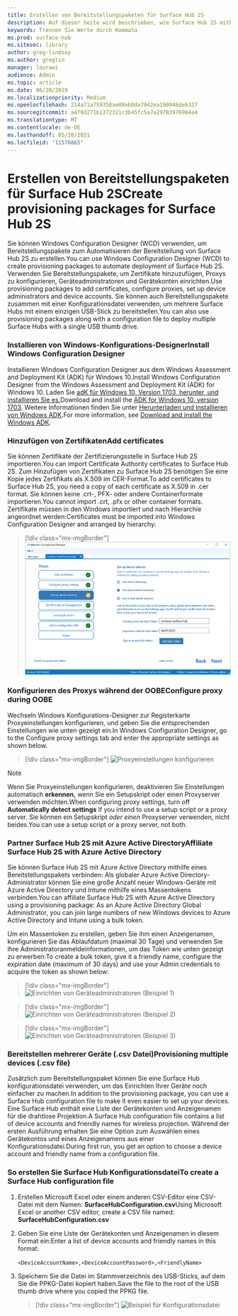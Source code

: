```yaml
---
title: Erstellen von Bereitstellungspaketen für Surface Hub 2S
description: Auf dieser Seite wird beschrieben, wie Surface Hub 2S mithilfe von Bereitstellungspaketen und anderen Tools bereitgestellt wird.
keywords: Trennen Sie Werte durch Kommata
ms.prod: surface-hub
ms.sitesec: library
author: greg-lindsay
ms.author: greglin
manager: laurawi
audience: Admin
ms.topic: article
ms.date: 06/20/2019
ms.localizationpriority: Medium
ms.openlocfilehash: 214a71a759358ae08eb0da7942ea190946deb327
ms.sourcegitcommit: a4f8d271b1372321c3b45fc5a7a29703976964a4
ms.translationtype: MT
ms.contentlocale: de-DE
ms.lasthandoff: 05/20/2021
ms.locfileid: "11576865"
---
```

# <a name="create-provisioning-packages-for-surface-hub-2s"></a><span data-ttu-id="2b6f3-104">Erstellen von Bereitstellungspaketen für Surface Hub 2S</span><span class="sxs-lookup"><span data-stu-id="2b6f3-104">Create provisioning packages for Surface Hub 2S</span></span>

<span data-ttu-id="2b6f3-105">Sie können Windows Configuration Designer (WCD) verwenden, um Bereitstellungspakete zum Automatisieren der Bereitstellung von Surface Hub 2S zu erstellen.</span><span class="sxs-lookup"><span data-stu-id="2b6f3-105">You can use Windows Configuration Designer (WCD) to create provisioning packages to automate deployment of Surface Hub 2S.</span></span> <span data-ttu-id="2b6f3-106">Verwenden Sie Bereitstellungspakete, um Zertifikate hinzuzufügen, Proxys zu konfigurieren, Geräteadministratoren und Gerätekonten einrichten.</span><span class="sxs-lookup"><span data-stu-id="2b6f3-106">Use provisioning packages to add certificates, configure proxies, set up device administrators and device accounts.</span></span> <span data-ttu-id="2b6f3-107">Sie können auch Bereitstellungspakete zusammen mit einer Konfigurationsdatei verwenden, um mehrere Surface Hubs mit einem einzigen USB-Stick zu bereitstellen.</span><span class="sxs-lookup"><span data-stu-id="2b6f3-107">You can also use provisioning packages along with a configuration file to deploy multiple Surface Hubs with a single USB thumb drive.</span></span>

### <a name="install-windows-configuration-designer"></a><span data-ttu-id="2b6f3-108">Installieren von Windows-Konfigurations-Designer</span><span class="sxs-lookup"><span data-stu-id="2b6f3-108">Install Windows Configuration Designer</span></span>

<span data-ttu-id="2b6f3-109">Installieren Windows Configuration Designer aus dem Windows Assessment and Deployment Kit (ADK) für Windows 10.</span><span class="sxs-lookup"><span data-stu-id="2b6f3-109">Install Windows Configuration Designer from the Windows Assessment and Deployment Kit (ADK) for Windows 10.</span></span> <span data-ttu-id="2b6f3-110">Laden Sie [adK für Windows 10, Version 1703, herunter, und installieren Sie es.](https://go.microsoft.com/fwlink/p/?LinkId=845542)</span><span class="sxs-lookup"><span data-stu-id="2b6f3-110">Download and install the [ADK for Windows 10, version 1703](https://go.microsoft.com/fwlink/p/?LinkId=845542).</span></span> <span data-ttu-id="2b6f3-111">Weitere Informationen finden Sie unter [Herunterladen und Installieren von Windows ADK](https://docs.microsoft.com/windows-hardware/get-started/adk-install).</span><span class="sxs-lookup"><span data-stu-id="2b6f3-111">For more information, see [Download and install the Windows ADK](https://docs.microsoft.com/windows-hardware/get-started/adk-install).</span></span>

### <a name="add-certificates"></a><span data-ttu-id="2b6f3-112">Hinzufügen von Zertifikaten</span><span class="sxs-lookup"><span data-stu-id="2b6f3-112">Add certificates</span></span>

<span data-ttu-id="2b6f3-113">Sie können Zertifikate der Zertifizierungsstelle in Surface Hub 2S importieren.</span><span class="sxs-lookup"><span data-stu-id="2b6f3-113">You can import Certificate Authority certificates to Surface Hub 2S.</span></span>
<span data-ttu-id="2b6f3-114">Zum Hinzufügen von Zertifikaten zu Surface Hub 2S benötigen Sie eine Kopie jedes Zertifikats als X.509 im CER-Format.</span><span class="sxs-lookup"><span data-stu-id="2b6f3-114">To add certificates to Surface Hub 2S, you need a copy of each certificate as X.509 in .cer format.</span></span> <span data-ttu-id="2b6f3-115">Sie können keine .crt-, PFX- oder andere Containerformate importieren.</span><span class="sxs-lookup"><span data-stu-id="2b6f3-115">You cannot import .crt, .pfx or other container formats.</span></span> <span data-ttu-id="2b6f3-116">Zertifikate müssen in den Windows importiert und nach Hierarchie angeordnet werden:</span><span class="sxs-lookup"><span data-stu-id="2b6f3-116">Certificates must be imported into Windows Configuration Designer and arranged by hierarchy:</span></span>

> [!div class="mx-imgBorder"]
> ![Hinzufügen von Zertifikaten](images/sh2-wcd.png)

### <a name="configure-proxy-during-oobe"></a><span data-ttu-id="2b6f3-118">Konfigurieren des Proxys während der OOBE</span><span class="sxs-lookup"><span data-stu-id="2b6f3-118">Configure proxy during OOBE</span></span>

<span data-ttu-id="2b6f3-119">Wechseln Windows Konfigurations-Designer zur Registerkarte Proxyeinstellungen konfigurieren, und geben Sie die entsprechenden Einstellungen wie unten gezeigt ein.</span><span class="sxs-lookup"><span data-stu-id="2b6f3-119">In Windows Configuration Designer, go to the Configure proxy settings tab and enter the appropriate settings as shown below.</span></span>

> [!div class="mx-imgBorder"]
> ![Proxyeinstellungen konfigurieren](images/sh2-proxy.png) 

> [!NOTE]
> <span data-ttu-id="2b6f3-121">Wenn Sie Proxyeinstellungen konfigurieren, deaktivieren Sie Einstellungen automatisch **erkennen,** wenn Sie ein Setupskript oder einen Proxyserver verwenden möchten.</span><span class="sxs-lookup"><span data-stu-id="2b6f3-121">When configuring proxy settings, turn off **Automatically detect settings** if you intend to use a setup script or a proxy server.</span></span> <span data-ttu-id="2b6f3-122">Sie können ein Setupskript *oder einen* Proxyserver verwenden, nicht beides.</span><span class="sxs-lookup"><span data-stu-id="2b6f3-122">You can use a setup script *or* a proxy server, not both.</span></span>

### <a name="affiliate-surface-hub-2s-with-azure-active-directory"></a><span data-ttu-id="2b6f3-123">Partner Surface Hub 2S mit Azure Active Directory</span><span class="sxs-lookup"><span data-stu-id="2b6f3-123">Affiliate Surface Hub 2S with Azure Active Directory</span></span>

<span data-ttu-id="2b6f3-124">Sie können Surface Hub 2S mit Azure Active Directory mithilfe eines Bereitstellungspakets verbinden: Als globaler Azure Active Directory-Administrator können Sie eine große Anzahl neuer Windows-Geräte mit Azure Active Directory und Intune mithilfe eines Massentokens verbinden.</span><span class="sxs-lookup"><span data-stu-id="2b6f3-124">You can affiliate Surface Hub 2S with Azure Active Directory using a provisioning package: As an Azure Active Directory Global Administrator, you can join large numbers of new Windows devices to Azure Active Directory and Intune using a bulk token.</span></span>

<span data-ttu-id="2b6f3-125">Um ein Massentoken zu erstellen, geben Sie ihm einen Anzeigenamen, konfigurieren Sie das Ablaufdatum (maximal 30 Tage) und verwenden Sie Ihre Administratoranmeldeinformationen, um das Token wie unten gezeigt zu erwerben:</span><span class="sxs-lookup"><span data-stu-id="2b6f3-125">To create a bulk token, give it a friendly name, configure the expiration date (maximum of 30 days) and use your Admin credentials to acquire the token as shown below:</span></span>

> [!div class="mx-imgBorder"]
> ![Einrichten von Geräteadministratoren (Beispiel 1)](images/sh2-token.png)

> [!div class="mx-imgBorder"]
> ![Einrichten von Geräteadministratoren (Beispiel 2)](images/sh2-token2.png)

> [!div class="mx-imgBorder"]
> ![Einrichten von Geräteadministratoren (Beispiel 3)](images/sh2-token3.png)


### <a name="provisioning-multiple-devices-csv-file"></a><span data-ttu-id="2b6f3-129">Bereitstellen mehrerer Geräte (.csv Datei)</span><span class="sxs-lookup"><span data-stu-id="2b6f3-129">Provisioning multiple devices (.csv file)</span></span>

<span data-ttu-id="2b6f3-130">Zusätzlich zum Bereitstellungspaket können Sie eine Surface Hub konfigurationsdatei verwenden, um das Einrichten Ihrer Geräte noch einfacher zu machen.</span><span class="sxs-lookup"><span data-stu-id="2b6f3-130">In addition to the provisioning package, you can use a Surface Hub configuration file to make it even easier to set up your devices.</span></span> <span data-ttu-id="2b6f3-131">Eine Surface Hub enthält eine Liste der Gerätekonten und Anzeigenamen für die drahtlose Projektion.</span><span class="sxs-lookup"><span data-stu-id="2b6f3-131">A Surface Hub configuration file contains a list of device accounts and friendly names for wireless projection.</span></span> <span data-ttu-id="2b6f3-132">Während der ersten Ausführung erhalten Sie eine Option zum Auswählen eines Gerätekontos und eines Anzeigenamens aus einer Konfigurationsdatei.</span><span class="sxs-lookup"><span data-stu-id="2b6f3-132">During first run, you get an option to choose a device account and friendly name from a configuration file.</span></span>

### <a name="to-create-a-surface-hub-configuration-file"></a><span data-ttu-id="2b6f3-133">So erstellen Sie Surface Hub Konfigurationsdatei</span><span class="sxs-lookup"><span data-stu-id="2b6f3-133">To create a Surface Hub configuration file</span></span>

1. <span data-ttu-id="2b6f3-134">Erstellen Microsoft Excel oder einem anderen CSV-Editor eine CSV-Datei mit dem Namen: **SurfaceHubConfiguration.csv**</span><span class="sxs-lookup"><span data-stu-id="2b6f3-134">Using Microsoft Excel or another CSV editor, create a CSV file named: **SurfaceHubConfiguration.csv**</span></span>

2. <span data-ttu-id="2b6f3-135">Geben Sie eine Liste der Gerätekonten und Anzeigenamen in diesem Format ein:</span><span class="sxs-lookup"><span data-stu-id="2b6f3-135">Enter a list of device accounts and friendly names in this format:</span></span>

    `<DeviceAccountName>,<DeviceAccountPassword>,<FriendlyName>`

3. <span data-ttu-id="2b6f3-136">Speichern Sie die Datei im Stammverzeichnis des USB-Sticks, auf dem Sie die PPKG-Datei kopiert haben.</span><span class="sxs-lookup"><span data-stu-id="2b6f3-136">Save the file to the root of the USB thumb drive where you copied the PPKG file.</span></span>

    > [!div class="mx-imgBorder"]
    > ![Beispiel für Konfigurationsdatei](images/sh2-config-file.png)
